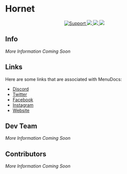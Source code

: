 # Hornet

<div align="center">
    <a href="https://discord.gg/menudocs">
        <img src="https://img.shields.io/discord/416512197590777857.svg?colorB=Blue&logo=discord&label=Support&style=for-the-badge" alt="Support">
    </a>
    <a href="https://github.com/MenuDocs/hornet">
        <img src="https://img.shields.io/github/languages/top/MenuDocs/hornet.svg?style=for-the-badge">
    </a>
    <a href="/issues">
        <img src="https://img.shields.io/github/issues/MenuDocs/hornet.svg?style=for-the-badge">
    </a>
    <a href="https://github.com/menudocs/hornet/pulls">
        <img src="https://img.shields.io/github/issues-pr/MenuDocs/hornet.svg?style=for-the-badge">
    </a>
    <br>
</div>

## Info

*More Information Coming Soon*

## Links

Here are some links that are associated with MenuDocs:
- [Discord](https://discord.gg/menudocs "Link to the official Discord Server.")
- [Twitter](https://menudocs.link/twitter "Link to the official Twitter.")
- [Facebook](https://menudocs.link/facebook "Link to the official facebook page.")
- [Instagram](https://menudocs.link/instagram "Link to the official instagram page.")
- [Website](https://menudocs.org/ "Link to the official Website.")

## Dev Team

*More Information Coming Soon*


## Contributors


*More Information Coming Soon*

